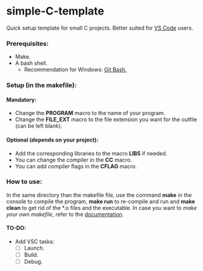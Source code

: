 # simple-C-template
Quick setup template for small C projects. Better suited for [VS Code](https://code.visualstudio.com/) users.

### Prerequisites:
- Make.
- A bash shell.
  - Recommendation for Windows: [Git Bash.](https://git-scm.com/downloads)

### Setup (in the makefile):

#### Mandatory:
* Change the **PROGRAM** macro to the name of your program.
* Change the **FILE_EXT** macro to the file extension you want for the outfile (can be left blank).

#### Optional (depends on your project): 
* Add the corresponding libraries to the macro **LIBS** if needed.
* You can change the compiler in the **CC** macro.
* You can add compiler flags in the **CFLAG** macro.

### How to use:
In the same directory than the makefile file, use the command **make** in the console to compile the program, **make run** to re-compile and run and **make clean** to get rid of the \*.o files and the executable. In case you want to *make your own makefile*, refer to the [documentation](https://www.gnu.org/software/make/manual/make.html).

#### TO-DO:
- Add VSC tasks:
  - [ ] Launch.
  - [ ] Build.
  - [ ] Debug. 
